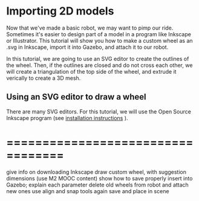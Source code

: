 # Importing 2D models

Now that we've made a basic robot, we may want to pimp our ride. Sometimes
 it's easier to design part of a model in a program like Inkscape or
 Illustrator. This tutorial will show you how to make a custom wheel as an
 .svg in Inkscape, import it into Gazebo, and attach it to our robot.

In this tutorial, we are going to use an SVG editor to create the outlines
of the wheel. Then, if the outlines are closed and do not cross each other,
we will create a triangulation of the top side of the wheel, and extrude it
verically to create a 3D mesh.

## Using an SVG editor to draw a wheel

There are many SVG editors. For this tutorial, we will use the Open Source
 Inkscape program (see
[installation instructions](https://inkscape.org/en/download) ).




==================================
=================================

give info on downloading Inkscape
draw custom wheel, with suggestion dimensions (use M2 MOOC content)
show how to save properly
insert into Gazebo; explain each parameter
delete old wheels from robot and attach new ones
use align and snap tools again
save and place in scene

